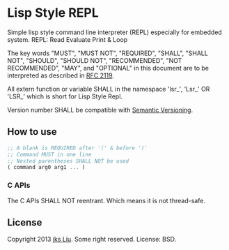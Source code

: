 Lisp Style REPL
===============

Simple lisp style command line interpreter (REPL) especially for embedded system.
REPL: Read Evaluate Print & Loop

The key words "MUST", "MUST NOT", "REQUIRED", "SHALL", "SHALL NOT", "SHOULD", "SHOULD NOT", "RECOMMENDED", "NOT RECOMMENDED",  "MAY", and "OPTIONAL" in this document are to be interpreted as described in [RFC 2119](http://tools.ietf.org/html/rfc2119).

All extern function or variable SHALL in the namespace 'lsr\_', 'Lsr\_' OR 'LSR\_' which is short for Lisp Style Repl.

Version number SHALL be compatible with [Semantic Versioning](http://semver.org/).

## How to use
```scheme
;; A blank is REQUIRED after '(' & before ')'
;; Command MUST in one line
;; Nested parentheses SHALL NOT be used
( command arg0 arg1 ... )
```

### C APIs
The C APIs SHALL NOT reentrant. Which means it is not thread-safe.


## License 
Copyright 2013 [jks Liu](http://jks-liu.github.io/). Some right reserved.
License: BSD.


